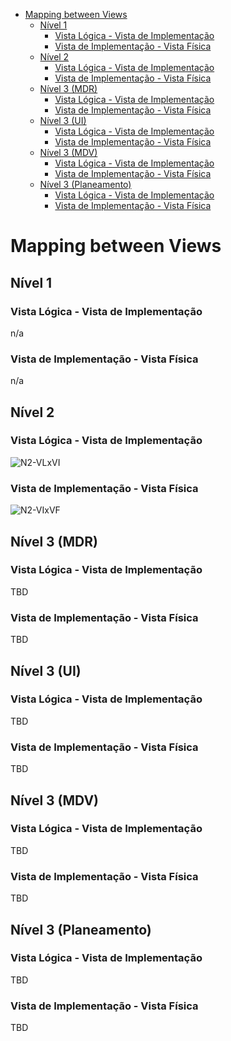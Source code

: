 - [Mapping between Views](#mapping-between-views)
	- [Nível 1](#nível-1)
		- [Vista Lógica - Vista de Implementação](#vista-lógica---vista-de-implementação)
		- [Vista de Implementação - Vista Física](#vista-de-implementação---vista-física)
	- [Nível 2](#nível-2)
		- [Vista Lógica - Vista de Implementação](#vista-lógica---vista-de-implementação-1)
		- [Vista de Implementação - Vista Física](#vista-de-implementação---vista-física-1)
	- [Nível 3 (MDR)](#nível-3-mdr)
		- [Vista Lógica - Vista de Implementação](#vista-lógica---vista-de-implementação-2)
		- [Vista de Implementação - Vista Física](#vista-de-implementação---vista-física-2)
	- [Nível 3 (UI)](#nível-3-ui)
		- [Vista Lógica - Vista de Implementação](#vista-lógica---vista-de-implementação-3)
		- [Vista de Implementação - Vista Física](#vista-de-implementação---vista-física-3)
	- [Nível 3 (MDV)](#nível-3-mdv)
		- [Vista Lógica - Vista de Implementação](#vista-lógica---vista-de-implementação-4)
		- [Vista de Implementação - Vista Física](#vista-de-implementação---vista-física-4)
	- [Nível 3 (Planeamento)](#nível-3-planeamento)
		- [Vista Lógica - Vista de Implementação](#vista-lógica---vista-de-implementação-5)
		- [Vista de Implementação - Vista Física](#vista-de-implementação---vista-física-5)

# Mapping between Views


## Nível 1
### Vista Lógica - Vista de Implementação

n/a

### Vista de Implementação - Vista Física

n/a

## Nível 2
### Vista Lógica - Vista de Implementação 

![N2-VLxVI](diagramas/nivel2/N2-VLxVI.png)

### Vista de Implementação - Vista Física
![N2-VIxVF](diagramas/nivel2/N2-VIxVF.png)

## Nível 3 (MDR)
### Vista Lógica - Vista de Implementação
TBD

### Vista de Implementação - Vista Física
TBD

## Nível 3 (UI)
### Vista Lógica - Vista de Implementação
TBD

### Vista de Implementação - Vista Física
TBD

## Nível 3 (MDV)
### Vista Lógica - Vista de Implementação
TBD

### Vista de Implementação - Vista Física
TBD

## Nível 3 (Planeamento)
### Vista Lógica - Vista de Implementação
TBD

### Vista de Implementação - Vista Física
TBD
